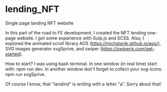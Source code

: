 # lending_NFT
Single page landing NFT website

In this part of the road to FE development, I created the NFT lending one-page website. I got some experience with Gulp.js and SCSS. Also, I explored the animated scroll library AOS (https://michalsnik.github.io/aos/), SVG images generator svgSprive, and swiper (https://swiperjs.com/get-started). 

How to start? I was using bash terminal. In one window (in real time) start with: npm run dev. In another window don't forget to collect your svg-icons: npm run svgSprive. 

Of course I know, that "landind" is writing with a letter "a". Sorry about that!
